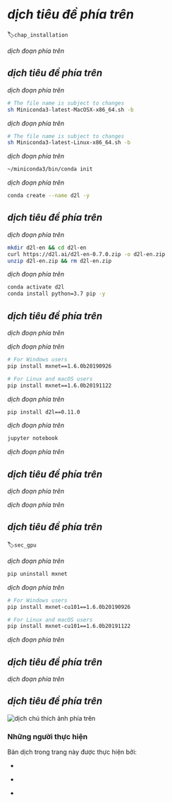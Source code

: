 <!-- =================== Bắt đầu dịch Phần 1 ================================-->
<!--
# Installation
-->

# *dịch tiêu đề phía trên*
:label:`chap_installation`

<!--
In order to get you up and running for hands-on learning experience,
we need to set you up with an environment for running Python,
Jupyter notebooks, the relevant libraries,
and the code needed to run the book itself.
-->

*dịch đoạn phía trên*

<!--
## Installing Miniconda
-->

## *dịch tiêu đề phía trên*

<!--
The simplest way to get going will be to install
[Miniconda](https://conda.io/en/latest/miniconda.html). The Python 3.x version
is recommended. You can skip the following steps if conda has already been installed.
Download the corresponding Miniconda sh file from the website
and then execute the installation from the command line
using `sh <FILENAME> -b`. For macOS users:
-->

*dịch đoạn phía trên*

```bash
# The file name is subject to changes
sh Miniconda3-latest-MacOSX-x86_64.sh -b
```


<!--
For Linux users:
-->

*dịch đoạn phía trên*

```bash
# The file name is subject to changes
sh Miniconda3-latest-Linux-x86_64.sh -b
```


<!--
Next, initialize the shell so we can run `conda` directly.
-->

*dịch đoạn phía trên*

```bash
~/miniconda3/bin/conda init
```


<!--
Now close and re-open your current shell. You should be able to create a new
environment as following:
-->

*dịch đoạn phía trên*

```bash
conda create --name d2l -y
```


<!--
## Downloading the D2L Notebooks
-->

## *dịch tiêu đề phía trên*

<!--
Next, we need to download the code of this book. You can use the
[link](https://d2l.ai/d2l-en-0.7.0.zip) to download and unzip the code.
Alternatively, if you have `unzip` (otherwise run `sudo apt install unzip`) available:
-->

*dịch đoạn phía trên*

```bash
mkdir d2l-en && cd d2l-en
curl https://d2l.ai/d2l-en-0.7.0.zip -o d2l-en.zip
unzip d2l-en.zip && rm d2l-en.zip
```


<!--
Now we will want to activate the `d2l` environment and install `pip`.
Enter `y` for the queries that follow this command.
-->

*dịch đoạn phía trên*

```bash
conda activate d2l
conda install python=3.7 pip -y
```


<!-- =================== Kết thúc dịch Phần 1 ================================-->

<!-- =================== Bắt đầu dịch Phần 2 ================================-->

<!--
## Installing MXNet and the `d2l` Package
-->

## *dịch tiêu đề phía trên*

<!--
Before installing MXNet, please first check
whether or not you have proper GPUs on your machine
(the GPUs that power the display on a standard laptop
do not count for our purposes).
If you are installing on a GPU server,
proceed to :ref:`sec_gpu` for instructions
to install a GPU-supported MXNet.
-->

*dịch đoạn phía trên*

<!--
Otherwise, you can install the CPU version.
That will be more than enough horsepower to get you
through the first few chapters but you will want
to access GPUs before running larger models.
-->

*dịch đoạn phía trên*

```bash
# For Windows users
pip install mxnet==1.6.0b20190926

# For Linux and macOS users
pip install mxnet==1.6.0b20191122
```


<!--
We also install the `d2l` package that encapsulates frequently used
functions and classes in this book.
-->

*dịch đoạn phía trên*

```bash
pip install d2l==0.11.0
```


<!--
Once they are installed, we now open the Jupyter notebook by running:
-->

*dịch đoạn phía trên*

```bash
jupyter notebook
```


<!--
At this point, you can open http://localhost:8888 (it usually opens automatically) in your Web browser. Then we can run the code for each section of the book.
Please always execute `conda activate d2l` to activate the runtime environment
before running the code of the book or updating MXNet or the `d2l` package.
To exit the environment, run `conda deactivate`.
-->

*dịch đoạn phía trên*


<!--
## Upgrading to a New Version
-->

## *dịch tiêu đề phía trên*

<!--
Both this book and MXNet are keeping improving. Please check a new version from time to time.
-->

*dịch đoạn phía trên*

<!--
1. The URL https://d2l.ai/d2l-en.zip always points to the latest contents.
2. Please upgrade the `d2l` package by `pip install d2l --upgrade`.
3. For the CPU version, MXNet can be upgraded by `pip install -U --pre mxnet`.
-->

*dịch đoạn phía trên*

<!-- =================== Kết thúc dịch Phần 2 ================================-->

<!-- =================== Bắt đầu dịch Phần 3 ================================-->

<!--
## GPU Support
-->

## *dịch tiêu đề phía trên*
:label:`sec_gpu`

<!--
By default, MXNet is installed without GPU support
to ensure that it will run on any computer (including most laptops).
Part of this book requires or recommends running with GPU.
If your computer has NVIDIA graphics cards and has installed [CUDA](https://developer.nvidia.com/cuda-downloads),
then you should install a GPU-enabled MXNet.
If you have installed the CPU-only version,
you may need to remove it first by running:
-->

*dịch đoạn phía trên*

```bash
pip uninstall mxnet
```


<!--
Then we need to find the CUDA version you installed.
You may check it through `nvcc --version` or `cat /usr/local/cuda/version.txt`.
Assume that you have installed CUDA 10.1,
then you can install MXNet
with the following command:
-->

*dịch đoạn phía trên*

```bash
# For Windows users
pip install mxnet-cu101==1.6.0b20190926

# For Linux and macOS users
pip install mxnet-cu101==1.6.0b20191122
```


<!--
Like the CPU version, the GPU-enabled MXNet can be upgraded by
`pip install -U --pre mxnet-cu101`.
You may change the last digits according to your CUDA version,
e.g., `cu100` for CUDA 10.0 and `cu90` for CUDA 9.0.
You can find all available MXNet versions via `pip search mxnet`.
-->

*dịch đoạn phía trên*


<!--
## Exercises
-->

## *dịch tiêu đề phía trên*

<!--
1. Download the code for the book and install the runtime environment.
-->

*dịch đoạn phía trên*


<!--
## [Discussions](https://discuss.mxnet.io/t/2315)
-->

## *dịch tiêu đề phía trên*

<!--
![](../img/qr_install.svg)
-->

![*dịch chú thích ảnh phía trên*](../img/qr_install.svg)

<!-- =================== Kết thúc dịch Phần 3 ================================-->

### Những người thực hiện
Bản dịch trong trang này được thực hiện bởi:
<!--
Tác giả của mỗi Pull Request điền tên mình và tên những người review mà bạn thấy
hữu ích vào từng phần tương ứng. Mỗi dòng một tên.

Lưu ý:
* Mỗi tên chỉ xuất hiện một lần: Nếu bạn đã dịch hoặc review phần 1 của trang này
thì không cần điền vào các phần sau nữa.
* Nếu reviewer không cung cấp tên, bạn có thể dùng tên tài khoản GitHub của họ
với dấu `@` ở đầu. Ví dụ: @aivivn.
-->

<!-- Phần 1 -->
*

<!-- Phần 2 -->
*

<!-- Phần 3 -->
*